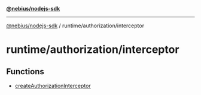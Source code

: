 [**@nebius/nodejs-sdk**](../../../README.md)

---

[@nebius/nodejs-sdk](../../../README.md) / runtime/authorization/interceptor

# runtime/authorization/interceptor

## Functions

- [createAuthorizationInterceptor](functions/createAuthorizationInterceptor.md)
